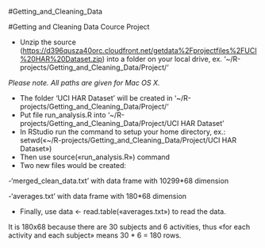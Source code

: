 #Getting_and_Cleaning_Data

#Getting and Cleaning Data Cource Project

- Unzip the source (https://d396qusza40orc.cloudfront.net/getdata%2Fprojectfiles%2FUCI%20HAR%20Dataset.zip) into a folder on your local drive, ex. ‘~/R-projects/Getting_and_Cleaning_Data/Project/‘ 

*Please note. All paths are given for Mac OS X.*
- The folder ‘UCI HAR Dataset’ will be created in ‘~/R-projects/Getting_and_Cleaning_Data/Project/‘
- Put file run_analysis.R into ‘~/R-projects/Getting_and_Cleaning_Data/Project/UCI HAR Dataset’
- In RStudio run the command to setup your home directory, ex.: setwd(«~/R-projects/Getting_and_Cleaning_Data/Project/UCI HAR Dataset»)
- Then use source(«run_analysis.R») command
- Two new files would be created:

 -‘merged_clean_data.txt’ with data frame with 10299*68 dimension
 
 -‘averages.txt’ with data frame with 180*68 dimension

- Finally, use data <- read.table(«averages.txt») to read the data. 

It is 180x68 because there are 30 subjects and 6 activities, thus «for each activity and each subject» means 30 * 6 = 180 rows.
